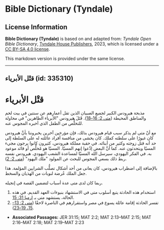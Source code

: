 # Bible Dictionary (Tyndale)

## License Information

**Bible Dictionary (Tyndale)** is based on and adapted from: _Tyndale Open Bible Dictionary_, [Tyndale House Publishers](https://tyndaleopenresources.com/), 2023, which is licensed under a [CC BY-SA 4.0 license](https://creativecommons.org/licenses/by-sa/4.0/legalcode.en).

This markdown version is provided under the same license.



--------------------------------

## قتْل الأبرياء (id: 335310)

قتْل الأبرياء
=============

مذبحة هيرودس الكبير لجميع الصبيان الذين تقل أعمارهم عن سنتين في بيت لحم والمناطق المحيطة ([متى 2: 16–18](https://ref.ly/Matt2:16-Matt2:18)). قَتَلَ هيرودس "الأبرياء الطاهرين" في محاولة للتخلُّص من الطفل الذي أخبره المجوس عنه.

مع أنّ متى لم يذكر سبب قيام هيرودس بذلك، فإن مؤرخين آخرين يخبروننا بأنَّ هيرودس كان غيورًا على سلطته كملك. كان يخشى من منافسة أفراد عائلته له على السلطة إلى حد أنه قتل زوجته وكثير من أبنائه. في حقبة مملكة هيرودس، كثيرون كانوا يرجون مجيء المسيّا ويتحدثون عنه. كما أنَّ البعض اِدَّعوا إنهم المسيّا. المسيّا هو مُخلِّص أو قائد موعود به. في الفكر اليهودي، سيرسل الله المسيّا لمساعدة الشعب اليهودي. هيرودس نفسه ربط ذلك بسعي المجوس للبحث عن المولود "ملك اليهود" ([متى 2: 2](https://ref.ly/Matt2:2)).

بالإضافة إلى اضطراب هيرودس، كان يعانى من أحد أشكال تصلُّب الشرايين المؤلمة. هذا جعل الملك عُرضة لنوبات من الهذيان والسخط.

ربما كان لدى متى عدة أسباب لتضمين القصة في إنجيله.

1. استخدام هذه الحادثة يتبع أسلوب متى في الاستشهاد بنبوءات العهد القديم. في هذه الحالة، يستشهد متى بـ [إرميا 31: 15](https://ref.ly/Jer31:15).
2. تفسر الحادثة إقامة عائلة يسوع في مصر واستقرارهم في الناصرة لاحقًا ([متى 2: 13–15، 19–23](https://ref.ly/Matt2:13-Matt2:15,Matt2:19-Matt2:23)).

* **Associated Passages:** JER 31:15; MAT 2:2; MAT 2:13–MAT 2:15; MAT 2:16–MAT 2:18; MAT 2:19–MAT 2:23

